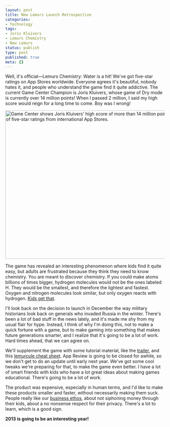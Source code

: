 ```yaml
---
layout: post
title: New Lemurs Launch Retrospective
categories:
- Technology
tags:
- Joris Kluivers
- Lemurs Chemistry
- New Lemurs
status: publish
type: post
published: true
meta: {}
---
```

Well, it's official—Lemurs Chemistry: Water is a hit! We've got five-star ratings on App Stores worldwide. Everyone agrees it's beautiful, nobody hates it, and people who understand the game find it quite addictive. The current Game Center Champion is Joris Kluivers, whose game of Dry mode is currently over 14 million points! When I passed 2 million, I said my high score would reign for a long time to come. Boy was I wrong!

<img style="display:block; margin-left:auto; margin-right:auto;" src="http://mur.mu.rs/wp-content/uploads/2012/12/LemursChemistryChampions1.png" alt="Game Center shows Joris Kluivers' high score of more than 14 million points, with clips of five-star ratings from international App Stores." title="LemursChemistryChampions.png" border="0" width="600" height="467" />

The game has revealed an interesting phenomenon where kids find it quite easy, but adults are frustrated because they think they need to know chemistry. You are meant to discover chemistry. If you could make atoms billions of times bigger, hydrogen molecules would not be the ones labeled H. They would be the smallest, and therefore the lightest and fastest. Oxygen and nitrogen molecules look similar, but only oxygen reacts with hydrogen. <a href="http://lemurs.pressdoc.com/35846-easy-for-kids-hard-for-adults">Kids get that</a>.

I'll look back on the decision to launch in December the way military historians look back on generals who invaded Russia in the winter. There's been a lot of bad stuff in the news lately, and it's made me shy from my usual flair for hype. Instead, I think of why I'm doing this, not to make a quick fortune with a game, but to make gaming into something that makes future generations smarter, and I realize that it's going to be a lot of work. Hard times ahead, that we can agree on.

We'll supplement the game with some tutorial material, like the <a href="http://le.mu.rs/chemistry">trailer</a>, and this <a href="http://le.mu.rs/chemistry/lemurcules.png">lemurcule cheat sheet</a>. App Review is going to be closed for awhile, so we don't get to do an update until early next year. We've got some cool tweaks we're preparing for that, to make the game even better. I have a lot of smart friends with kids who have a lot great ideas about making games educational. There's going to be a lot of work.

The product was expensive, especially in human terms, and I'd like to make these products smaller and faster, without necessarily making them suck. People really like our <a href="http://lemurs.pressdoc.com/35675-lemurs-chemistry-water-debuts-for-ipad">business ethos</a>, about not siphoning money through their kids, about a no nonsense respect for their privacy. There's a lot to learn, which is a good sign.

<strong>2013 is going to be an interesting year!</strong>
